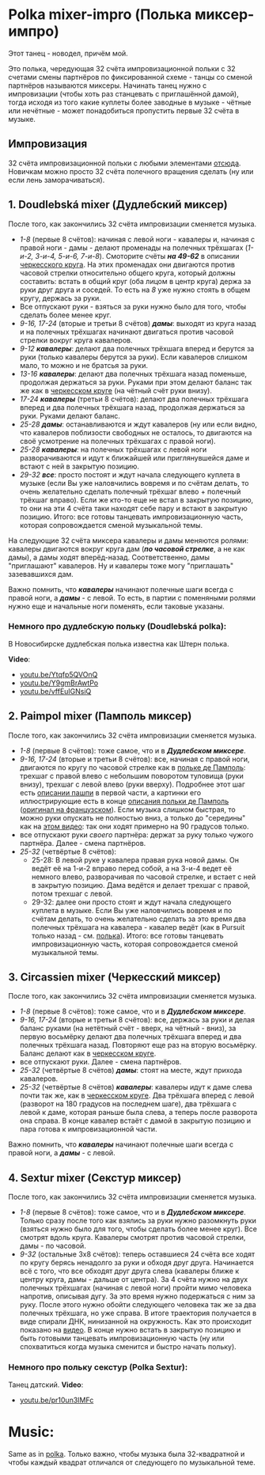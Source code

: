 Polka mixer-impro (Полька миксер-импро)
=====================
Этот танец - новодел, причём мой.

Это полька, чередующая 32 счёта импровизационной польки с 32 счетами смены партнёров по фиксированной схеме - танцы со сменой партнёров называются миксеры. Начинать танец нужно с импровизации (чтобы хоть раз станцевать с приглашённой дамой), тогда исходя из того какие куплеты более заводные в музыке - чётные или нечётные - может понадобиться пропустить первые 32 счёта в музыке.

## Импровизация
32 счёта импровизационной польки с любыми элементами [отсюда](polka.md). Новичкам можно просто 32 счёта полечного вращения сделать (ну или если лень заморачиваться).

## 1. Doudlebská mixer (Дудлебский миксер)
После того, как закончились 32 счёта импровизации сменяется музыка.

- _1-8_ (первые 8 счётов): начиная с левой ноги - кавалеры и, начиная с правой ноги - дамы - делают променады на полечных трёхшагах (_1-и-2, 3-и-4, 5-и-6, 7-и-8_). Смоторите счёты ___на 49-62___ в описании [черкесского круга](cercle-circassien.md). На этих променадах они двигаются против часовой стрелки относительно общего круга, который должны составить: встать в общий круг (оба лицом в центр круга) держа за руки друг друга и соседей. То есть на _8_ уже нужно стоять в общем кругу, держась за руки.
- Все отпускают руки - взяться за руки нужно было для того, чтобы сделать более менее круг.
- _9-16, 17-24_ (вторые и третьи 8 счётов) ___дамы___: выходят из круга назад и на полечных трёхшагах начинают двигаться против часовой стрелки вокруг круга кавалеров.
- _9-12_ ___кавалеры___: делают два полечных трёхшага вперед и берутся за руки (только кавалеры берутся за руки). Если кавалеров слишком мало, то можно и не братсья за руки.
- _13-16_ ___кавалеры___: делают два полечных трёхшага назад поменьше, продолжая держаться за руки. Руками при этом делают баланс так же как в [черкесском круге](cercle-circassien.md) (на чётный счёт руки внизу).
- _17-24_ ___кавалеры___ (третьи 8 счётов): делают два полечных трёхшага вперед и два полечных трёхшага назад, продолжая держаться за руки. Руками делают баланс.
- _25-28_ ___дамы___: останавливаются и ждут кавалеров (ну или если видно, что кавалеров поблизости свободных не осталось, то двигаются на своё усмотрение на полечных трёхшагах с правой ноги).
- _25-28_ ___кавалеры___: на полечных трёхшагах с левой ноги разворачиваются и идут к ближайшей или приглянувшейся даме и встают с ней в закрытую позицию.
- _29-32_ ___все___: просто постоят и ждут начала следующего куплета в музыке (если Вы уже наловчились вовремя и по счётам делать, то очень желательно сделать полечный трёхшаг влево + полечный трёхшаг вправо). Если же кто-то еще не встал в закрытую позицию, то они на эти 4 счёта таки находят себе пару и встают в закрытую позицию. Итого: все готовы танцевать импровизационную часть, которая сопровождается сменой музыкальной темы.

На следующие 32 счёта миксера кавалеры и дамы меняются ролями: кавалеры двигаются вокруг круга дам (___по часовой стрелке___, а не как дамы), а дамы ходят вперёд-назад. Соответственно, дамы "приглашают" кавалеров. Ну и кавалеры тоже могу "приглашать" зазевавшихся дам.

Важно помнить, что ___кавалеры___ начинают полечные шаги всегда с правой ноги, а ___дамы___ - с левой. То есть, в партии с поменяными ролями нужно еще и начальные ноги поменять, если таковые указаны.

### Немного про дудлебскую польку (Doudlebská polka):
В Новосибирске дудлебская полька известна как Штерн полька.

__Video__:

- [youtu.be/Ytqfp5QVOnQ](https://www.youtube.com/watch?v=Ytqfp5QVOnQ)
- [youtu.be/Y9gmBrAwtPo](https://www.youtube.com/watch?v=Y9gmBrAwtPo)
- [youtu.be/vffEuIGNsiQ](https://www.youtube.com/watch?v=vffEuIGNsiQ)

## 2. Paimpol mixer (Памполь миксер)
После того, как закончились 32 счёта импровизации сменяется музыка.

- _1-8_ (первые 8 счётов): тоже самое, что и в ___Дудлебском миксере___.
- _9-16, 17-24_ (вторые и третьи 8 счётов): все, начиная с правой ноги, двигаются по кругу по часовой стрелке как в [польке де Памполь](http://vk.com/video39341115_456239021): трехшаг с правой влево с небольшим поворотом туловища (руки внизу), трехшаг с левой влево (руки вверху). Подробнее этот шаг есть [описании пашпи](pach-pi.md) в первой части, а картинки его иллюстрирующие есть в конце [описания польки де Памполь](https://translate.google.ru/translate?sl=fr&tl=ru&js=y&prev=_t&hl=en&ie=UTF-8&u=http%3A%2F%2Fdansesbretonnes.gwalarn.org%2Fdanses%2Fpolka_de_paimpol.html&edit-text=) ([оригинал на французском](http://dansesbretonnes.gwalarn.org/danses/polka_de_paimpol.html)). Если музыка слишком быстрая, то можно руки опускать не полностью вниз, а только до "середины" как на [этом видео](https://vk.com/video39341115_456239021): так они ходят примерно на 90 градусов только.
- все отпускают руки _своего_ партнёра: держат за руку только чужого партнёра. Далее - смена партнёров.
- _25-32_ (четвёртые 8 счётов):
  - 25-28: В левой руке у кавалера правая рука новой дамы. Он ведёт её на 1-и-2 вправо перед собой, а на 3-и-4 ведет её немного влево, разворачивая по часовой стрелке, и встает с ней в закрытую позицию. Дама ведётся и делает трехшаг с правой, потом трехшаг с левой.
  - 29-32: далее они просто стоят и ждут начала следующего куплета в музыке. Если Вы уже наловчились вовремя и по счётам делать, то очень желательно сделать за это время два полечных трёхшага на кавалера - кавалер ведёт (как в Pursuit только назад - см. [полька](polka.md)). Итого: все готовы танцевать импровизационную часть, которая сопровождается сменой музыкальной темы.

## 3. Circassien mixer (Черкесский миксер)
После того, как закончились 32 счёта импровизации сменяется музыка.

- _1-8_ (первые 8 счётов): тоже самое, что и в ___Дудлебском миксере___.
- _9-16, 17-24_ (вторые и третьи 8 счётов): все, держась за руки и делая баланс руками (на нетётный счёт - вверх, на чётный - вниз), за первую восьмёрку делают два полечных трёхшага вперед и два полечных трёхшага назад. Повторяют еще раз на вторую восьмёрку. Баланс делают как в [черкесском круге](cercle-circassien.md).
- все отпускают руки. Далее - смена партнёров.
- _25-32_ (четвёртые 8 счётов) ___дамы___: стоят на месте, ждут прихода кавалеров.
- _25-32_ (четвёртые 8 счётов) ___кавалеры___: кавалеры идут к даме слева почти так же, как в [черкесском круге](cercle-circassien.md). Два трёхшага вперед с левой (разворот на 180 градусов на последнем шаге), два трёхшага с левой к даме, которая раньше была слева, а теперь после разворота она справа. В конце кавалер встаёт с дамой в закрытую позицию и пара готова к импровизационной части.

Важно помнить, что ___кавалеры___ начинают полечные шаги всегда с правой ноги, а ___дамы___ - с левой.

## 4. Sextur mixer (Секстур миксер)
После того, как закончились 32 счёта импровизации сменяется музыка.

- _1-8_ (первые 8 счётов): тоже самое, что и в ___Дудлебском миксере___. Только сразу после того как взялись за руки нужно разомкнуть руки (взяться нужно было для того, чтобы сделать более менее круг). Все смотрят вдоль круга. Кавалеры смотрят против часовой стрелки, дамы - по часовой.
- _9-32_ (остальные 3х8 счётов): теперь оставшиеся 24 счёта все ходят по кругу берясь ненадолго за руки и обходя друг друга. Начинается всё с того, что все обходят друг друга слева (кавалеры ближе к центру круга, дамы - дальше от центра). За 4 счёта нужно на двух полечных трёхшагах (начиная с левой ноги) пройти мимо человека напротив, описывая дугу. За это время нужно подержаться с ним за руку. После этого нужно обойти следующего человека так же за два полечных трёхшага, но уже справа. В итоге траектория получается в виде спирали ДНК, нинизанной на окружность. Как это происходит показано на [видео](https://www.youtube.com/watch?v=pr10un3IMFc). В конце нужно встать в закрытую позицию и быть готовыми танцевать импровизационную часть (ну или спохватиться когда музыка сменится и быстро начать польку). 

### Немного про польку секстур (Polka Sextur):
Танец датский. __Video__:

- [youtu.be/pr10un3IMFc](https://www.youtube.com/watch?v=pr10un3IMFc)

Music:
======
Same as in [polka](polka.md). Только важно, чтобы музыка была 32-квадратной и чтобы каждый квадрат отличался от следующего по музыкальной теме.
